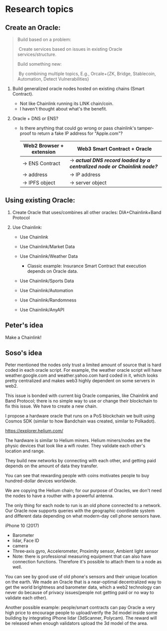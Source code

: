 # Research topics



## Create an Oracle:

> Build based on a problem: 
>
> ​	Create services based on issues in existing Oracle services/structure.
>
> Build something new: 
>
> ​	By combining multiple topics, E.g., Orcale+{ZK, Bridge, Stablecoin, Automation, Detect Vulnerabilities}

1. Build generalized oracle nodes hosted on existing chains (Smart Contract). 

   - Not like Chainlink running its LINK chain/coin.
   - I haven't thought about what's the benefit.
   
2. Oracle + DNS or ENS?
   - Is there anything that could go wrong or pass chainlink's tamper-proof to return a fake IP address for "Apple.com"?
   
     | Web2 Browser + extension | Web3 Smart Contract + Oracle                                 |
     | ------------------------ | ------------------------------------------------------------ |
     | -> ENS Contract          | -> ***actual DNS record loaded by a centralized node or Chainlink node?*** |
     | -> address               | -> IP address                                                |
     | -> IPFS object           | -> server object                                             |




## Using existing Oracle:

1. Create Oracle that uses/combines all other oracles: DIA+Chainlink+Band Protocol

2. Use Chainlink:

   - Use Chainlink

   - Use Chainlink/Market Data

   - Use Chainlink/Weather Data
     - Classic example: Insurance Smart Contract that execution depends on Oracle data.

   - Use Chainlink/Sports Data

   - Use Chainlink/Automation

   - Use Chainlink/Randomness

   - Use Chainlink/AnyAPI




## Peter's idea

Make a Chainlink!



## Soso's idea

Peter mentioned the nodes only trust a limited amount of source that is hard coded in each oracle script. For example, the weather oracle script will have weather.google.com and weather.yahoo.com hard coded in it, which looks pretty centralized and makes web3 highly dependent on some servers in web2.



This issue is bonded with current big Oracle companies, like Chainlink and Band Protocol; there is no simple way to use or change their blockchain to fix this issue. We have to create a new chain.



I propose a hardware oracle that runs on a PoS blockchain we built using Cosmos SDK (similar to how Bandchain was created, similar to Polkadot).



https://explorer.helium.com/

The hardware is similar to Helium miners. Helium miners/nodes are the physic devices that look like a wifi router. They validate each other's location and range.

They build new networks by connecting with each other, and getting paid depends on the amount of data they transfer.

You can see that rewarding people with coins motivates people to buy hundred-dollar devices worldwide.



We are copying the Helium chain; for our purpose of Oracles, we don't need the nodes to have a routher with a powerful antenna.

The only thing for each node to run is an old phone connected to a network. Our Oracle now supports queries with the geographic coordinate system and different data depending on what modern-day cell phone sensors have.

iPhone 10 (2017)

- Barometer
- lidar, Face ID
- camera
- Three‑axis gyro, Accelerometer, Proximity sensor, Ambient light sensor
- Note: there is professional measuring equipment that can also have connection functions. Therefore it's possible to attach them to a node as well.

You can see by good use of old phone's sensors and their unique location on the earth. We made an Oracle that is a near-optimal decentralized way to get the world brightness and barometer data, which a web2 technology can never do because of privacy issues(people not getting paid or no way to validate each other).



Another possible example: people/smart contracts can pay Oracle a very high price to encourage people to upload/verify the 3d model inside some building by integrating iPhone lidar (3dScanner, Polycam). The reward will be released when enough validators upload the 3d model of the area.



